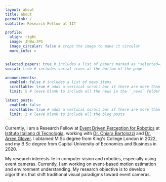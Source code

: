```yaml
---
layout: about
title: about
permalink: /
subtitle: Research Fellow at IIT

profile:
  align: right
  image: JhWu.JPG
  image_circular: false # crops the image to make it circular
  more_info: >


selected_papers: true # includes a list of papers marked as "selected={true}"
social: true # includes social icons at the bottom of the page

announcements:
  enabled: false # includes a list of news items
  scrollable: true # adds a vertical scroll bar if there are more than 3 news items
  limit: 5 # leave blank to include all the news in the `_news` folder

latest_posts:
  enabled: false
  scrollable: true # adds a vertical scroll bar if there are more than 3 new posts items
  limit: 3 # leave blank to include all the blog posts
---
```


Currently, I am a Research Fellow at [Event Driven Perception for Robotics](https://edpr.iit.it/) at [Istituto Italiano di Tecnologia](https://www.iit.it/), working with [Dr. Chiara Bartolozzi](https://edpr.iit.it/people-details/-/people/chiara-bartolozzi) and [Dr. Arren Glover](https://arrenglover.github.io/).  I obtained M.Sc degree from King's College London in 2022, and my B.Sc degree from Capital University of Economics and Business in 2020.

<!-- Previously, I was also an visiting student at [the Mobile Perception Lab](https://mpl.sist.shanghaitech.edu.cn/) at ShanghaiTech University from October 2022 to October 2023, under the supervision of Prof. Dr. [Laurent Kneip](https://mpl.sist.shanghaitech.edu.cn/Director.html). -->

My research interests lie in computer vision and robotics, especially using event cameras. Currently, I am working on event-based motion estimation and environment understanding. My research objective is to develop algorithms that shift traditional visual paradigms toward event cameras.